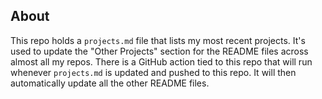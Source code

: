 ## About

This repo holds a `projects.md` file that lists my most recent projects. It's used to update the "Other Projects" section for the README files across almost all my repos. There is a GitHub action tied to this repo that will run whenever `projects.md` is updated and pushed to this repo. It will then automatically update all the other README files.
